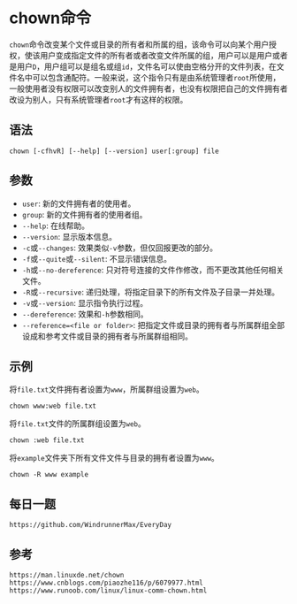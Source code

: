 # chown命令
`chown`命令改变某个文件或目录的所有者和所属的组，该命令可以向某个用户授权，使该用户变成指定文件的所有者或者改变文件所属的组，用户可以是用户或者是用户`D`，用户组可以是组名或组`id`，文件名可以使由空格分开的文件列表，在文件名中可以包含通配符。一般来说，这个指令只有是由系统管理者`root`所使用，一般使用者没有权限可以改变别人的文件拥有者，也没有权限把自己的文件拥有者改设为别人，只有系统管理者`root`才有这样的权限。

## 语法

```shell
chown [-cfhvR] [--help] [--version] user[:group] file
```

## 参数
* `user`: 新的文件拥有者的使用者。
* `group`: 新的文件拥有者的使用者组。
* `--help`: 在线帮助。
* `--version`: 显示版本信息。
* `-c`或`--changes`: 效果类似`-v`参数，但仅回报更改的部分。
* `-f`或`--quite`或`--silent`: 不显示错误信息。
* `-h`或`--no-dereference`: 只对符号连接的文件作修改，而不更改其他任何相关文件。
* `-R`或`--recursive`: 递归处理，将指定目录下的所有文件及子目录一并处理。
* `-v`或`--version`: 显示指令执行过程。
* `--dereference`: 效果和`-h`参数相同。
* `--reference=<file or folder>`: 把指定文件或目录的拥有者与所属群组全部设成和参考文件或目录的拥有者与所属群组相同。

## 示例

将`file.txt`文件拥有者设置为`www`，所属群组设置为`web`。

```shell
chown www:web file.txt
```

将`file.txt`文件的所属群组设置为`web`。

```shell
chown :web file.txt
```

将`example`文件夹下所有文件文件与目录的拥有者设置为`www`。

```shell
chown -R www example
```

## 每日一题

```
https://github.com/WindrunnerMax/EveryDay
```

## 参考

```
https://man.linuxde.net/chown
https://www.cnblogs.com/piaozhe116/p/6079977.html
https://www.runoob.com/linux/linux-comm-chown.html
```
